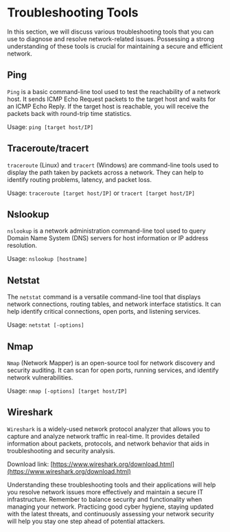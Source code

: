 # Troubleshooting Tools

In this section, we will discuss various troubleshooting tools that you can use to diagnose and resolve network-related issues. Possessing a strong understanding of these tools is crucial for maintaining a secure and efficient network.

## Ping

`Ping` is a basic command-line tool used to test the reachability of a network host. It sends ICMP Echo Request packets to the target host and waits for an ICMP Echo Reply. If the target host is reachable, you will receive the packets back with round-trip time statistics.

Usage: `ping [target host/IP]`

## Traceroute/tracert

`traceroute` (Linux) and `tracert` (Windows) are command-line tools used to display the path taken by packets across a network. They can help to identify routing problems, latency, and packet loss.

Usage: `traceroute [target host/IP]` or `tracert [target host/IP]`

## Nslookup

`nslookup` is a network administration command-line tool used to query Domain Name System (DNS) servers for host information or IP address resolution.

Usage: `nslookup [hostname]`

## Netstat

The `netstat` command is a versatile command-line tool that displays network connections, routing tables, and network interface statistics. It can help identify critical connections, open ports, and listening services.

Usage: `netstat [-options]`

## Nmap

`Nmap` (Network Mapper) is an open-source tool for network discovery and security auditing. It can scan for open ports, running services, and identify network vulnerabilities.

Usage: `nmap [-options] [target host/IP]`

## Wireshark

`Wireshark` is a widely-used network protocol analyzer that allows you to capture and analyze network traffic in real-time. It provides detailed information about packets, protocols, and network behavior that aids in troubleshooting and security analysis.

Download link: [https://www.wireshark.org/download.html](https://www.wireshark.org/download.html)

Understanding these troubleshooting tools and their applications will help you resolve network issues more effectively and maintain a secure IT infrastructure. Remember to balance security and functionality when managing your network. Practicing good cyber hygiene, staying updated with the latest threats, and continuously assessing your network security will help you stay one step ahead of potential attackers.